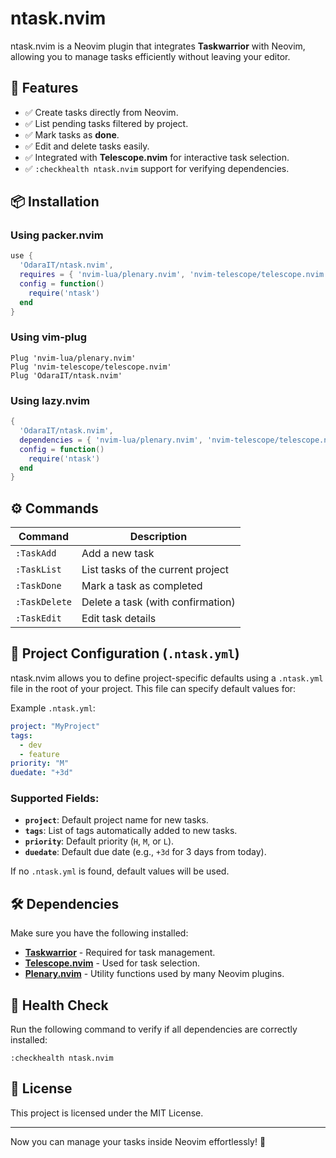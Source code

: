 # ntask.nvim

ntask.nvim is a Neovim plugin that integrates **Taskwarrior** with Neovim, allowing you to manage tasks efficiently without leaving your editor.

## 🚀 Features

- ✅ Create tasks directly from Neovim.
- ✅ List pending tasks filtered by project.
- ✅ Mark tasks as **done**.
- ✅ Edit and delete tasks easily.
- ✅ Integrated with **Telescope.nvim** for interactive task selection.
- ✅ `:checkhealth ntask.nvim` support for verifying dependencies.

## 📦 Installation

### **Using packer.nvim**

```lua
use {
  'OdaraIT/ntask.nvim',
  requires = { 'nvim-lua/plenary.nvim', 'nvim-telescope/telescope.nvim' },
  config = function()
    require('ntask')
  end
}
```

### **Using vim-plug**

```vim
Plug 'nvim-lua/plenary.nvim'
Plug 'nvim-telescope/telescope.nvim'
Plug 'OdaraIT/ntask.nvim'
```

### **Using lazy.nvim**

```lua
{
  'OdaraIT/ntask.nvim',
  dependencies = { 'nvim-lua/plenary.nvim', 'nvim-telescope/telescope.nvim' },
  config = function()
    require('ntask')
  end
}
```

## ⚙️ Commands

| Command       | Description                       |
| ------------- | --------------------------------- |
| `:TaskAdd`    | Add a new task                    |
| `:TaskList`   | List tasks of the current project |
| `:TaskDone`   | Mark a task as completed          |
| `:TaskDelete` | Delete a task (with confirmation) |
| `:TaskEdit`   | Edit task details                 |

## 🔧 Project Configuration (`.ntask.yml`)

ntask.nvim allows you to define project-specific defaults using a `.ntask.yml` file in the root of your project. This file can specify default values for:

Example `.ntask.yml`:

```yaml
project: "MyProject"
tags:
  - dev
  - feature
priority: "M"
duedate: "+3d"
```

### Supported Fields:

- **`project`**: Default project name for new tasks.
- **`tags`**: List of tags automatically added to new tasks.
- **`priority`**: Default priority (`H`, `M`, or `L`).
- **`duedate`**: Default due date (e.g., `+3d` for 3 days from today).

If no `.ntask.yml` is found, default values will be used.

## 🛠 Dependencies

Make sure you have the following installed:

- **[Taskwarrior](https://taskwarrior.org/)** - Required for task management.
- **[Telescope.nvim](https://github.com/nvim-telescope/telescope.nvim)** - Used for task selection.
- **[Plenary.nvim](https://github.com/nvim-lua/plenary.nvim)** - Utility functions used by many Neovim plugins.

## 🏥 Health Check

Run the following command to verify if all dependencies are correctly installed:

```vim
:checkhealth ntask.nvim
```

## 📜 License

This project is licensed under the MIT License.

---

Now you can manage your tasks inside Neovim effortlessly! 🚀
